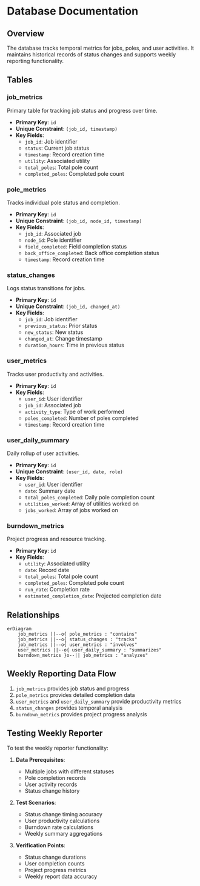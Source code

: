 # Database Documentation

## Overview
The database tracks temporal metrics for jobs, poles, and user activities. It maintains historical records of status changes and supports weekly reporting functionality.

## Tables

### job_metrics
Primary table for tracking job status and progress over time.
- **Primary Key**: `id`
- **Unique Constraint**: `(job_id, timestamp)`
- **Key Fields**:
  - `job_id`: Job identifier
  - `status`: Current job status
  - `timestamp`: Record creation time
  - `utility`: Associated utility
  - `total_poles`: Total pole count
  - `completed_poles`: Completed pole count

### pole_metrics
Tracks individual pole status and completion.
- **Primary Key**: `id`
- **Unique Constraint**: `(job_id, node_id, timestamp)`
- **Key Fields**:
  - `job_id`: Associated job
  - `node_id`: Pole identifier
  - `field_completed`: Field completion status
  - `back_office_completed`: Back office completion status
  - `timestamp`: Record creation time

### status_changes
Logs status transitions for jobs.
- **Primary Key**: `id`
- **Unique Constraint**: `(job_id, changed_at)`
- **Key Fields**:
  - `job_id`: Job identifier
  - `previous_status`: Prior status
  - `new_status`: New status
  - `changed_at`: Change timestamp
  - `duration_hours`: Time in previous status

### user_metrics
Tracks user productivity and activities.
- **Primary Key**: `id`
- **Key Fields**:
  - `user_id`: User identifier
  - `job_id`: Associated job
  - `activity_type`: Type of work performed
  - `poles_completed`: Number of poles completed
  - `timestamp`: Record creation time

### user_daily_summary
Daily rollup of user activities.
- **Primary Key**: `id`
- **Unique Constraint**: `(user_id, date, role)`
- **Key Fields**:
  - `user_id`: User identifier
  - `date`: Summary date
  - `total_poles_completed`: Daily pole completion count
  - `utilities_worked`: Array of utilities worked on
  - `jobs_worked`: Array of jobs worked on

### burndown_metrics
Project progress and resource tracking.
- **Primary Key**: `id`
- **Key Fields**:
  - `utility`: Associated utility
  - `date`: Record date
  - `total_poles`: Total pole count
  - `completed_poles`: Completed pole count
  - `run_rate`: Completion rate
  - `estimated_completion_date`: Projected completion date

## Relationships
```mermaid
erDiagram
    job_metrics ||--o{ pole_metrics : "contains"
    job_metrics ||--o{ status_changes : "tracks"
    job_metrics ||--o{ user_metrics : "involves"
    user_metrics ||--o{ user_daily_summary : "summarizes"
    burndown_metrics }o--|| job_metrics : "analyzes"
```

## Weekly Reporting Data Flow
1. `job_metrics` provides job status and progress
2. `pole_metrics` provides detailed completion data
3. `user_metrics` and `user_daily_summary` provide productivity metrics
4. `status_changes` provides temporal analysis
5. `burndown_metrics` provides project progress analysis

## Testing Weekly Reporter
To test the weekly reporter functionality:

1. **Data Prerequisites**:
   - Multiple jobs with different statuses
   - Pole completion records
   - User activity records
   - Status change history

2. **Test Scenarios**:
   - Status change timing accuracy
   - User productivity calculations
   - Burndown rate calculations
   - Weekly summary aggregations

3. **Verification Points**:
   - Status change durations
   - User completion counts
   - Project progress metrics
   - Weekly report data accuracy 